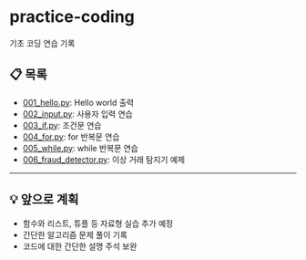 # practice-coding

기초 코딩 연습 기록


## 📋 목록

- [001_hello.py](./001_hello.py): Hello world 출력  
- [002_input.py](./002_input.py): 사용자 입력 연습  
- [003_if.py](./003_if.py): 조건문 연습  
- [004_for.py](./004_for.py): for 반복문 연습  
- [005_while.py](./005_while.py): while 반복문 연습  
- [006_fraud_detector.py](./006_fraud_detector.py): 이상 거래 탐지기 예제


---

## 💡 앞으로 계획

- 함수와 리스트, 튜플 등 자료형 실습 추가 예정  
- 간단한 알고리즘 문제 풀이 기록  
- 코드에 대한 간단한 설명 주석 보완

